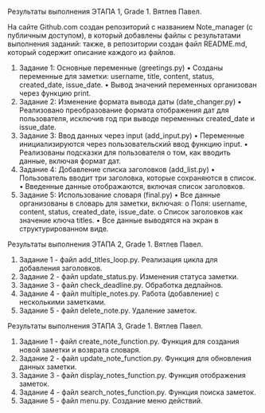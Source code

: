 Результаты выполнения ЭТАПА 1, Grade 1. Вятлев Павел.

На сайте Github.com создан репозиторий с названием Note_manager (с публичным доступом), в который добавлены файлы с результатами выполнения заданий:
также, в репозитории создан файл README.md, который содержит описание каждого из файлов.

1. Задание 1: Основные переменные (greetings.py)
•	Созданы переменные для заметки: username, title, content, status, created_date, issue_date.
•	Вывод значений переменных организован через функцию print.
2. Задание 2: Изменение формата вывода даты (date_changer.py)
•	Реализовано преобразование формата отображения дат для пользователя, исключив год при выводе переменных created_date и issue_date.
3. Задание 3: Ввод данных через input (add_input.py)
•	Переменные инициализируются через пользовательский ввод функцию input.
•	Реализованы подсказки для пользователя о том, как вводить данные, включая формат дат.
4. Задание 4: Добавление списка заголовков (add_list.py)
•	Пользователь вводит три заголовка, которые сохраняются в список.
•	Введенные данные отображаются, включая список заголовков.
5. Задание 5: Использование словаря (final.py)
•	Все данные организованы в словарь для заметки, включая:
o	Поля: username, content, status, created_date, issue_date.
o	Список заголовков как значение ключа titles.
•	Все данные выводятся на экран в структурированном виде.

Результаты выполнения ЭТАПА 2, Grade 1. Вятлев Павел.
1. Задание 1 - файл add_titles_loop.py.  Реализация цикла для добавления заголовков.
2. Задание 2 - файл update_status.py. Изменения статуса заметки.
3. Задание 3 - файл check_deadline.py. Обработка дедлайнов.
4. Задание 4 - файл multiple_notes.py. Работа (добавление) с несколькими заметками.
5. Задание 5 - файл delete_note.py. Удаление заметок.

Результаты выполнения ЭТАПА 3, Grade 1. Вятлев Павел.
1. Задание 1 - файл create_note_function.py.  Функция для создания новой заметки и возврата словаря.
2. Задание 2 - файл update_note_function.py. Функция для обновления данных заметки.
3. Задание 3 - файл display_notes_function.py. Функция отображения заметок.
4. Задание 4 - файл search_notes_function.py. Функция поиска заметок.
5. Задание 5 - файл menu.py. Создание меню действий.

